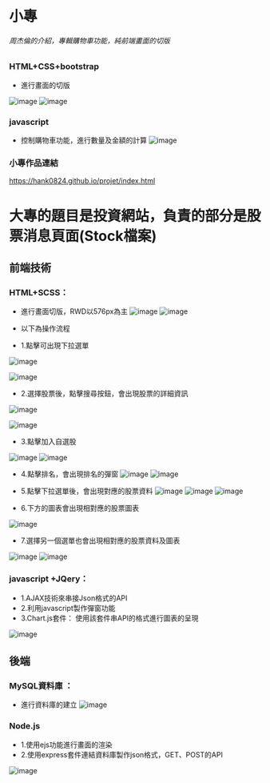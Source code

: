 # 小專
###### 周杰倫的介紹，專輯購物車功能，純前端畫面的切版  

### HTML+CSS+bootstrap 

* 進行畫面的切版

![image](https://github.com/hank0824/hank0824.github.io/assets/64567910/45c69276-b93f-4aa9-b78f-e9cdbc5e825a)
![image](https://github.com/hank0824/hank0824.github.io/assets/64567910/b7a151aa-09fb-4b80-a2b5-22dd14cd8b59)


### javascript 

* 控制購物車功能，進行數量及金額的計算
![image](https://github.com/hank0824/hank0824.github.io/assets/64567910/be6a24de-b216-4bdb-8b09-378b35ea5794)


### 小專作品連結
https://hank0824.github.io/projet/index.html

# 大專的題目是投資網站，負責的部分是股票消息頁面(Stock檔案)

## 前端技術
### HTML+SCSS：
* 進行畫面切版，RWD以576px為主
![image](https://github.com/hank0824/hank0824.github.io/assets/64567910/824c76d1-d490-4541-8272-1a865ca003a9)
![image](https://github.com/hank0824/hank0824.github.io/assets/64567910/781bc77a-bab5-44a6-b5e7-ddeb6126d3ca)

* 以下為操作流程
* 1.點擊可出現下拉選單

![image](https://github.com/hank0824/hank0824.github.io/assets/64567910/b02f15b1-6881-478c-bb1c-0068012dd4ce)


![image](https://github.com/hank0824/hank0824.github.io/assets/64567910/8285ab01-f285-4599-9238-3880ad945a27)
* 2.選擇股票後，點擊搜尋按鈕，會出現股票的詳細資訊

![image](https://github.com/hank0824/hank0824.github.io/assets/64567910/aeb9f840-abd4-4675-a922-bea29095f566)

![image](https://github.com/hank0824/hank0824.github.io/assets/64567910/f6c59095-cfa1-456f-94be-ae11bb7dd9ef)

* 3.點擊加入自選股

![image](https://github.com/hank0824/hank0824.github.io/assets/64567910/73d2a9b3-60f6-4eb7-93e5-176e2c36a679)
![image](https://github.com/hank0824/hank0824.github.io/assets/64567910/a6230c91-efed-4e09-946b-ea9c7f423819)

* 4.點擊排名，會出現排名的彈窗
![image](https://github.com/hank0824/hank0824.github.io/assets/64567910/d70e3cc7-d106-482a-8eeb-9a276c00d959)
![image](https://github.com/hank0824/hank0824.github.io/assets/64567910/6102056d-e838-4617-970b-e01fbe94a11e)

* 5.點擊下拉選單後，會出現對應的股票資料
![image](https://github.com/hank0824/hank0824.github.io/assets/64567910/907b2d59-7839-4d6b-90e4-23ea3154a859)
![image](https://github.com/hank0824/hank0824.github.io/assets/64567910/6dd0d5aa-6c22-4c21-b261-ef391c4d3398)
![image](https://github.com/hank0824/hank0824.github.io/assets/64567910/6edd6249-c717-4048-91ff-16df00494dba)
* 6.下方的圖表會出現相對應的股票圖表
  
![image](https://github.com/hank0824/hank0824.github.io/assets/64567910/f23edeec-2217-42fe-9db1-ceabce8b782b)

* 7.選擇另一個選單也會出現相對應的股票資料及圖表

![image](https://github.com/hank0824/hank0824.github.io/assets/64567910/413c5b5e-c253-4bbb-9bd4-926372300fff)
![image](https://github.com/hank0824/hank0824.github.io/assets/64567910/8f6d632a-0874-4b89-a9c5-7d6d95a23648)





   
### javascript +JQery：  
* 1.AJAX技術來串接Json格式的API
* 2.利用javascript製作彈窗功能
* 3.Chart.js套件：
        使用該套件串API的格式進行圖表的呈現

![image](https://github.com/hank0824/hank0824.github.io/assets/64567910/716ac5d3-22bf-4e41-8285-c5906e4fe2f5)

## 後端
### MySQL資料庫 ：
* 進行資料庫的建立
![image](https://github.com/hank0824/hank0824.github.io/assets/64567910/370c6040-54c0-4373-a4eb-67427b8158f2)

### Node.js 
* 1.使用ejs功能進行畫面的渲染
* 2.使用express套件連結資料庫製作json格式，GET、POST的API

![image](https://github.com/hank0824/hank0824.github.io/assets/64567910/eaf73180-96cc-4af9-8f9c-838782d16a79)
